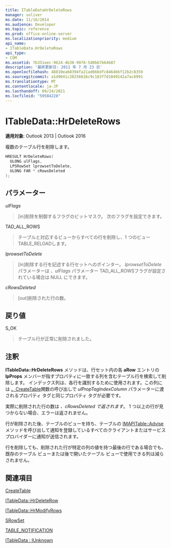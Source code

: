 ```yaml
---
title: ITableDataHrDeleteRows
manager: soliver
ms.date: 11/16/2014
ms.audience: Developer
ms.topic: reference
ms.prod: office-online-server
ms.localizationpriority: medium
api_name:
- ITableData.HrDeleteRows
api_type:
- COM
ms.assetid: 7b351eec-9624-4b38-9978-5d0b67b64687
description: '最終更新日: 2011 年 7 月 23 日'
ms.openlocfilehash: 48810ea68394fa21ad666dfc8464bbf12b2c8359
ms.sourcegitcommit: a1d9041c20256616c9c183f7d1049142a7ac6991
ms.translationtype: MT
ms.contentlocale: ja-JP
ms.lasthandoff: 09/24/2021
ms.locfileid: "59584228"
---
```

# <a name="itabledatahrdeleterows"></a>ITableData::HrDeleteRows

  
  
**適用対象**: Outlook 2013 | Outlook 2016 
  
複数のテーブル行を削除します。
  
```cpp
HRESULT HrDeleteRows(
  ULONG ulFlags,
  LPSRowSet lprowsetToDelete,
  ULONG FAR * cRowsDeleted
);
```

## <a name="parameters"></a>パラメーター

 _ulFlags_
  
> [in]削除を制御するフラグのビットマスク。 次のフラグを設定できます。
    
TAD_ALL_ROWS 
  
> テーブルと対応するビューからすべての行を削除し、1 つのビュー TABLE_RELOADします。
    
 _lprowsetToDelete_
  
> [in]削除する行を記述する行セットへのポインター。 _lprowsetToDelete_ パラメーターは _、ulFlags_ パラメーター TAD_ALL_ROWSフラグが設定されている場合は NULL にできます。 
    
 _cRowsDeleted_
  
> [out]削除された行の数。
    
## <a name="return-value"></a>戻り値

S_OK 
  
> テーブル行が正常に削除されました。
    
## <a name="remarks"></a>注釈

**ITableData::HrDeleteRows** メソッドは、行セット内の各 **aRow** エントリの **lpProps** メンバーが指すプロパティに一致する列を含むテーブル行を検索して削除します。 インデックス列は、各行を識別するために使用されます。この列には [、CreateTable](createtable.md)関数の呼び出しで _ulPropTagIndexColumn_ パラメーターに渡されるプロパティ タグと同じプロパティ タグが必要です。 
  
実際に削除された行の数は  _、cRowsDeleted で返されます_。 1 つ以上の行が見つからない場合、エラーは返されません。 
  
行が削除された後、テーブルのビューを持ち、テーブルの [IMAPITable::Advise](imapitable-advise.md) メソッドを呼び出して通知を登録しているすべてのクライアントまたはサービス プロバイダーに通知が送信されます。 
  
行を削除しても、削除された行が特定の列の値を持つ最後の行である場合でも、既存のテーブル ビューまたは後で開いたテーブル ビューで使用できる列は減らされません。
  
## <a name="see-also"></a>関連項目



[CreateTable](createtable.md)
  
[ITableData::HrDeleteRow](itabledata-hrdeleterow.md)
  
[ITableData::HrModifyRows](itabledata-hrmodifyrows.md)
  
[SRowSet](srowset.md)
  
[TABLE_NOTIFICATION](table_notification.md)
  
[ITableData : IUnknown](itabledataiunknown.md)

